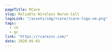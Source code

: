 ```yaml
---
pageTitle: RCare
slug: Reliable Wireless Nurse Call
logoLink: "/assets/img/rcare/rcare-logo-sm.png"
tags:
  - co
  - gc
link: "https://rcareinc.com/"
date: 2020-05-01
---
```

